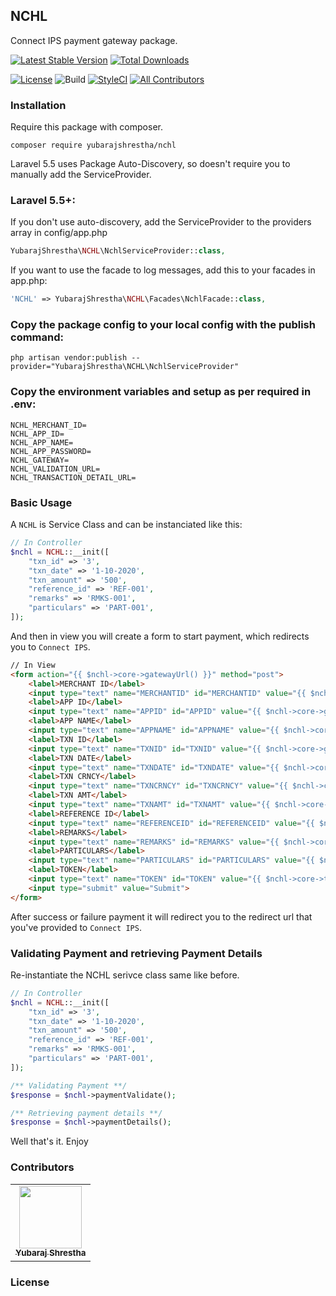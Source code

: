 ## NCHL
Connect IPS payment gateway package.

[![Latest Stable Version](https://poser.pugx.org/yubarajshrestha/nchl/v/stable)](https://packagist.org/packages/yubarajshrestha/nchl)
[![Total Downloads](https://poser.pugx.org/yubarajshrestha/nchl/downloads)](https://packagist.org/packages/yubarajshrestha/nchl)

[![License](https://poser.pugx.org/yubarajshrestha/nchl/license)](https://packagist.org/packages/yubarajshrestha/nchl)
![Build](https://travis-ci.com/yubarajshrestha/nchl.svg?branch=master)
[![StyleCI](https://github.styleci.io/repos/230768636/shield?branch=master)](https://github.styleci.io/repos/230768636)
[![All Contributors](https://img.shields.io/badge/all_contributors-2-orange.svg?style=flat-square)](#contributors-)

### Installation
Require this package with composer.
```shell
composer require yubarajshrestha/nchl
```
Laravel 5.5 uses Package Auto-Discovery, so doesn't require you to manually add the ServiceProvider.

### Laravel 5.5+:
If you don't use auto-discovery, add the ServiceProvider to the providers array in config/app.php
```php
YubarajShrestha\NCHL\NchlServiceProvider::class,
```
If you want to use the facade to log messages, add this to your facades in app.php:
```php
'NCHL' => YubarajShrestha\NCHL\Facades\NchlFacade::class,
```
### Copy the package config to your local config with the publish command:
```shell
php artisan vendor:publish --provider="YubarajShrestha\NCHL\NchlServiceProvider"
```
### Copy the environment variables and setup as per required in .env:
```shell
NCHL_MERCHANT_ID=
NCHL_APP_ID=
NCHL_APP_NAME=
NCHL_APP_PASSWORD=
NCHL_GATEWAY=
NCHL_VALIDATION_URL=
NCHL_TRANSACTION_DETAIL_URL=
```

### Basic Usage
A `NCHL` is Service Class and can be instanciated like this:

```php
// In Controller
$nchl = NCHL::__init([
    "txn_id" => '3',
    "txn_date" => '1-10-2020',
    "txn_amount" => '500',
    "reference_id" => 'REF-001',
    "remarks" => 'RMKS-001',
    "particulars" => 'PART-001',
]);
```

And then in view you will create a form to start payment, which redirects you to `Connect IPS`.

```html
// In View
<form action="{{ $nchl->core->gatewayUrl() }}" method="post">
    <label>MERCHANT ID</label>
    <input type="text" name="MERCHANTID" id="MERCHANTID" value="{{ $nchl->core->getMerchantId() }}"/>
    <label>APP ID</label>
    <input type="text" name="APPID" id="APPID" value="{{ $nchl->core->getAppId() }}"/>
    <label>APP NAME</label>
    <input type="text" name="APPNAME" id="APPNAME" value="{{ $nchl->core->getAppName() }}"/>
    <label>TXN ID</label>
    <input type="text" name="TXNID" id="TXNID" value="{{ $nchl->core->getTxnId() }}"/>
    <label>TXN DATE</label>
    <input type="text" name="TXNDATE" id="TXNDATE" value="{{ $nchl->core->getTxnDate() }}"/>
    <label>TXN CRNCY</label>
    <input type="text" name="TXNCRNCY" id="TXNCRNCY" value="{{ $nchl->core->getCurrency() }}"/>
    <label>TXN AMT</label>
    <input type="text" name="TXNAMT" id="TXNAMT" value="{{ $nchl->core->getTxnAmount() }}"/>
    <label>REFERENCE ID</label>
    <input type="text" name="REFERENCEID" id="REFERENCEID" value="{{ $nchl->core->getReferenceId() }}"/>
    <label>REMARKS</label>
    <input type="text" name="REMARKS" id="REMARKS" value="{{ $nchl->core->getRemarks() }}"/>
    <label>PARTICULARS</label>
    <input type="text" name="PARTICULARS" id="PARTICULARS" value="{{ $nchl->core->getParticulars() }}"/>
    <label>TOKEN</label>
    <input type="text" name="TOKEN" id="TOKEN" value="{{ $nchl->core->token() }}"/>
    <input type="submit" value="Submit">
</form>
```

After success or failure payment it will redirect you to the redirect url that you've provided to `Connect IPS`.

### Validating Payment and retrieving Payment Details
Re-instantiate the NCHL serivce class same like before.
```php
// In Controller
$nchl = NCHL::__init([
    "txn_id" => '3',
    "txn_date" => '1-10-2020',
    "txn_amount" => '500',
    "reference_id" => 'REF-001',
    "remarks" => 'RMKS-001',
    "particulars" => 'PART-001',
]);

/** Validating Payment **/
$response = $nchl->paymentValidate();

/** Retrieving payment details **/
$response = $nchl->paymentDetails();

```

Well that's it. Enjoy

### Contributors
<table>
  <tr>
    <td align="center"><a href="https://yubarajshrestha.com.np"><img src="https://avatars0.githubusercontent.com/u/7955362?s=460&v=4" width="100px;" alt=""/><br /><sub><b>Yubaraj Shrestha</b></sub></a></td>
  </tr>
</table>

### License

